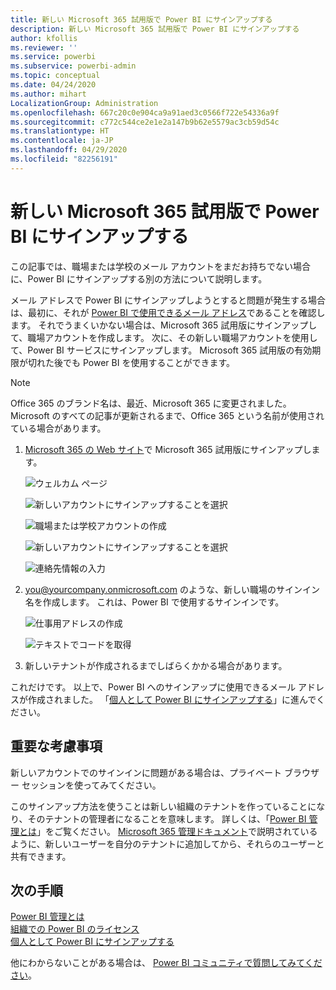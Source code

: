 ```yaml
---
title: 新しい Microsoft 365 試用版で Power BI にサインアップする
description: 新しい Microsoft 365 試用版で Power BI にサインアップする
author: kfollis
ms.reviewer: ''
ms.service: powerbi
ms.subservice: powerbi-admin
ms.topic: conceptual
ms.date: 04/24/2020
ms.author: mihart
LocalizationGroup: Administration
ms.openlocfilehash: 667c20c0e904ca9a91aed3c0566f722e54336a9f
ms.sourcegitcommit: c772c544ce2e1e2a147b9b62e5579ac3cb59d54c
ms.translationtype: HT
ms.contentlocale: ja-JP
ms.lasthandoff: 04/29/2020
ms.locfileid: "82256191"
---
```

# <a name="signing-up-for-power-bi-with-a-new-microsoft-365-trial"></a>新しい Microsoft 365 試用版で Power BI にサインアップする

この記事では、職場または学校のメール アカウントをまだお持ちでない場合に、Power BI にサインアップする別の方法について説明します。 

メール アドレスで Power BI にサインアップしようとすると問題が発生する場合は、最初に、それが [Power BI で使用できるメール アドレス](service-self-service-signup-for-power-bi.md#supported-email-addresses)であることを確認します。 それでうまくいかない場合は、Microsoft 365 試用版にサインアップして、職場アカウントを作成します。 次に、その新しい職場アカウントを使用して、Power BI サービスにサインアップします。 Microsoft 365 試用版の有効期限が切れた後でも Power BI を使用することができます。

> [!NOTE]
> Office 365 のブランド名は、最近、Microsoft 365 に変更されました。 Microsoft のすべての記事が更新されるまで、Office 365 という名前が使用されている場合があります。

1. [Microsoft 365 の Web サイト](https://www.microsoft.com/en-us/microsoft-365/business/compare-more-office-365-for-business-plans)で Microsoft 365 試用版にサインアップします。

    ![ウェルカム ページ](media/service-admin-signing-up-for-power-bi-with-a-new-office-365-trial/power-bi-try-now.png)

    ![新しいアカウントにサインアップすることを選択](media/service-admin-signing-up-for-power-bi-with-a-new-office-365-trial/power-bi-existing.png)

    ![職場または学校アカウントの作成](media/service-admin-signing-up-for-power-bi-with-a-new-office-365-trial/power-bi-create-email.png)

    ![新しいアカウントにサインアップすることを選択](media/service-admin-signing-up-for-power-bi-with-a-new-office-365-trial/power-bi-no-email.png)

    ![連絡先情報の入力](media/service-admin-signing-up-for-power-bi-with-a-new-office-365-trial/power-bi-welcome-you.png)

    

1. you@yourcompany.onmicrosoft.com のような、新しい職場のサインイン名を作成します。 これは、Power BI で使用するサインインです。

    ![仕事用アドレスの作成](media/service-admin-signing-up-for-power-bi-with-a-new-office-365-trial/power-bi-create-address.png)

    ![テキストでコードを取得](media/service-admin-signing-up-for-power-bi-with-a-new-office-365-trial/power-bi-robot.png)    

1. 新しいテナントが作成されるまでしばらくかかる場合があります。 

これだけです。  以上で、Power BI へのサインアップに使用できるメール アドレスが作成されました。 「[個人として Power BI にサインアップする](service-self-service-signup-for-power-bi.md)」に進んでください。





## <a name="important-considerations"></a>重要な考慮事項
新しいアカウントでのサインインに問題がある場合は、プライベート ブラウザー セッションを使ってみてください。    

このサインアップ方法を使うことは新しい組織のテナントを作っていることになり、そのテナントの管理者になることを意味します。 詳しくは、「[Power BI 管理とは](service-admin-administering-power-bi-in-your-organization.md)」をご覧ください。 [Microsoft 365 管理ドキュメント](https://support.office.com/en-sg/article/Add-users-individually-to-Office-365---Admin-Help-1970f7d6-03b5-442f-b385-5880b9c256ec)で説明されているように、新しいユーザーを自分のテナントに追加してから、それらのユーザーと共有できます。

## <a name="next-steps"></a>次の手順

[Power BI 管理とは](service-admin-administering-power-bi-in-your-organization.md)  
[組織での Power BI のライセンス](service-admin-licensing-organization.md)  
[個人として Power BI にサインアップする](service-self-service-signup-for-power-bi.md)

他にわからないことがある場合は、 [Power BI コミュニティで質問してみてください](https://community.powerbi.com/)。